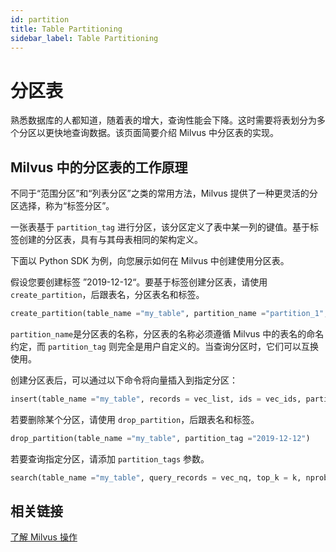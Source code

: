 ```yaml
---
id: partition
title: Table Partitioning
sidebar_label: Table Partitioning
---
```


# 分区表

熟悉数据库的人都知道，随着表的增大，查询性能会下降。这时需要将表划分为多个分区以更快地查询数据。该页面简要介绍 Milvus 中分区表的实现。

## Milvus 中的分区表的工作原理

不同于“范围分区”和“列表分区”之类的常用方法，Milvus 提供了一种更灵活的分区选择，称为“标签分区”。

一张表基于 `partition_tag` 进行分区，该分区定义了表中某一列的键值。基于标签创建的分区表，具有与其母表相同的架构定义。

下面以 Python SDK 为例，向您展示如何在 Milvus 中创建使用分区表。

假设您要创建标签 ”2019-12-12“。要基于标签创建分区表，请使用`create_partition`，后跟表名，分区表名和标签。

```python
create_partition(table_name ="my_table", partition_name ="partition_1", partition_tag ="2019-11-11")
```

`partition_name`是分区表的名称，分区表的名称必须遵循 Milvus 中的表名的命名约定，而 `partition_tag` 则完全是用户自定义的。当查询分区时，它们可以互换使用。

创建分区表后，可以通过以下命令将向量插入到指定分区：

```python
insert(table_name ="my_table", records = vec_list, ids = vec_ids, partition_tag ="2019-12-12")
```

若要删除某个分区，请使用 `drop_partition`，后跟表名和标签。

```python
drop_partition(table_name ="my_table", partition_tag ="2019-12-12")
```

若要查询指定分区，请添加 `partition_tags` 参数。

```python
search(table_name ="my_table", query_records = vec_nq, top_k = k, nprobe = p, partition_tags =["2019-12-12"])
```

## 相关链接

[了解 Milvus 操作](../userguide/milvus_operation.md)
